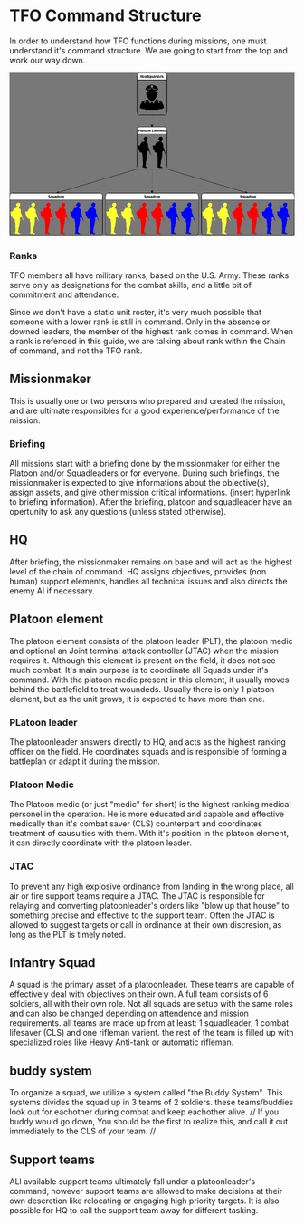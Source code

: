 # TFO Command Structure

In order to understand how TFO functions during missions, one must understand it's command structure.
We are going to start from the top and work our way down.

![Platoon structure](pltdiagram.jpg)

### Ranks
TFO members all have military ranks, based on the U.S. Army. These ranks serve only as designations for the combat skills, and a little bit of commitment and attendance. 

Since we don't have a static unit roster, it's very much possible that someone with a lower rank is still in command. Only in the absence or downed leaders, the member of the highest rank comes in command. When a rank is refenced in this guide, we are talking about rank within the Chain of command, and not the TFO rank.

## Missionmaker 

This is usually one or two persons who prepared and created the mission, and are ultimate responsibles for a good experience/performance of the mission. 

### Briefing 

All missions start with a briefing done by the missionmaker for either the Platoon and/or Squadleaders or for everyone.
During such briefings, the missionmaker is expected to give informations about the objective(s), assign assets, and give other mission critical informations. (insert hyperlink to briefing information). After the briefing, platoon and squadleader have an opertunity to ask any questions (unless stated otherwise).

## HQ

After briefing, the missionmaker remains on base and will act as the highest level of the chain of command.
HQ assigns objectives, provides (non human) support elements, handles all technical issues and also directs the enemy AI if necessary.

## Platoon element

The platoon element consists of the platoon leader (PLT), the platoon medic and optional an Joint terminal attack controller (JTAC) when the mission requires it. Although this element is present on the field, it does not see much combat. It's main purpose is to coordinate all Squads under it's command. With the platoon medic present in this element, it usually moves behind the battlefield to treat woundeds. Usually there is only 1 platoon element, but as the unit grows, it is expected to have more than one. 

### PLatoon leader
The platoonleader answers directly to HQ, and acts as the highest ranking officer on the field. He coordinates squads and is responsible of forming a battleplan or adapt it during the mission.

### Platoon Medic
The Platoon medic (or just "medic" for short) is the highest ranking medical personel in the operation. He is more educated and capable and effective medically than it's combat saver (CLS) counterpart and coordinates treatment of causulties with them.
With it's position in the platoon element, it can directly coordinate with the platoon leader. 

### JTAC
 To prevent any high explosive ordinance from landing in the wrong place, all air or fire support teams require a JTAC. The JTAC is responsible for relaying and converting platoonleader's orders like "blow up that house" to something precise and effective to the support team. Often the JTAC is allowed to suggest targets or call in ordinance at their own discresion, as long as the PLT is timely noted.

## Infantry Squad
A squad is the primary asset of a platoonleader. These teams are capable of effectively deal with objectives on their own. A full team consists of 6 soldiers, all with their own role.
Not all squads are setup with the same roles and can also be changed depending on attendence and mission requirements. all teams are made up from at least: 1 squadleader, 1 combat lifesaver (CLS) and one rifleman varient.
the rest of the team is filled up with specialized roles like Heavy Anti-tank or automatic rifleman. 

## buddy system
To organize a squad, we utilize a system called "the Buddy System". This systems divides the squad up in 3 teams of 2 soldiers. these teams/buddies look out for eachother during combat and keep eachother alive.
// If you buddy would go down, You should be the first to realize this, and call it out immediately to the CLS of your team. //


## Support teams

ALl available support teams ultimately fall under a platoonleader's command, however support teams are allowed to make decisions at their own descretion like relocating or engaging high priority targets. It is also possible for HQ to call the support team away for different tasking. 
